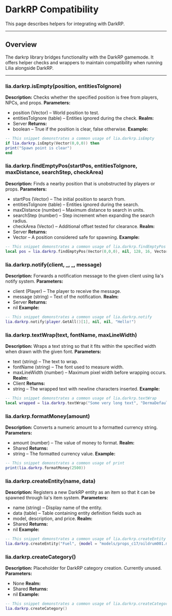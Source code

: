 # DarkRP Compatibility

This page describes helpers for integrating with DarkRP.

---

## Overview

The darkrp library bridges functionality with the DarkRP gamemode. It offers helper checks and wrappers to maintain compatibility when running Lilia alongside DarkRP.

---

### lia.darkrp.isEmpty(position, entitiesToIgnore)

    
**Description:**
Checks whether the specified position is free from players, NPCs,
and props.
**Parameters:**
* position (Vector) – World position to test.
* entitiesToIgnore (table) – Entities ignored during the check.
**Realm:**
* Server
**Returns:**
* boolean – True if the position is clear, false otherwise.
**Example:**
```lua
-- This snippet demonstrates a common usage of lia.darkrp.isEmpty
if lia.darkrp.isEmpty(Vector(0,0,0)) then
print("Spawn point is clear")
end
```

### lia.darkrp.findEmptyPos(startPos, entitiesToIgnore, maxDistance, searchStep, checkArea)

    
**Description:**
Finds a nearby position that is unobstructed by players or props.
**Parameters:**
* startPos (Vector) – The initial position to search from.
* entitiesToIgnore (table) – Entities ignored during the search.
* maxDistance (number) – Maximum distance to search in units.
* searchStep (number) – Step increment when expanding the search radius.
* checkArea (Vector) – Additional offset tested for clearance.
**Realm:**
* Server
**Returns:**
* Vector – A position considered safe for spawning.
**Example:**
```lua
-- This snippet demonstrates a common usage of lia.darkrp.findEmptyPos
local pos = lia.darkrp.findEmptyPos(Vector(0,0,0), nil, 128, 16, Vector(0,0,32))
```

### lia.darkrp.notify(client, _, _, message)

    
**Description:**
Forwards a notification message to the given client using
lia's notify system.
**Parameters:**
* client (Player) – The player to receive the message.
* message (string) – Text of the notification.
**Realm:**
* Server
**Returns:**
* nil
**Example:**
```lua
-- This snippet demonstrates a common usage of lia.darkrp.notify
lia.darkrp.notify(player.GetAll()[1], nil, nil, "Hello!")
```

### lia.darkrp.textWrap(text, fontName, maxLineWidth)

    
**Description:**
Wraps a text string so that it fits within the specified width
when drawn with the given font.
**Parameters:**
* text (string) – The text to wrap.
* fontName (string) – The font used to measure width.
* maxLineWidth (number) – Maximum pixel width before wrapping occurs.
**Realm:**
* Client
**Returns:**
* string – The wrapped text with newline characters inserted.
**Example:**
```lua
-- This snippet demonstrates a common usage of lia.darkrp.textWrap
local wrapped = lia.darkrp.textWrap("Some very long text", "DermaDefault", 150)
```

### lia.darkrp.formatMoney(amount)

    
**Description:**
Converts a numeric amount to a formatted currency string.
**Parameters:**
* amount (number) – The value of money to format.
**Realm:**
* Shared
**Returns:**
* string – The formatted currency value.
**Example:**
```lua
-- This snippet demonstrates a common usage of print
print(lia.darkrp.formatMoney(2500))
```

### lia.darkrp.createEntity(name, data)

    
**Description:**
Registers a new DarkRP entity as an item so that it can be spawned
through lia's item system.
**Parameters:**
* name (string) – Display name of the entity.
* data (table) – Table containing entity definition fields such as
* model, description, and price.
**Realm:**
* Shared
**Returns:**
* nil
**Example:**
```lua
-- This snippet demonstrates a common usage of lia.darkrp.createEntity
lia.darkrp.createEntity("Fuel", {model = "models/props_c17/oildrum001.mdl", price = 50})
```

### lia.darkrp.createCategory()

    
**Description:**
Placeholder for DarkRP category creation. Currently unused.
**Parameters:**
* None
**Realm:**
* Shared
**Returns:**
* nil
**Example:**
```lua
-- This snippet demonstrates a common usage of lia.darkrp.createCategory
lia.darkrp.createCategory()
```

